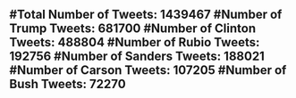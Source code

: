 #Total Number of Tweets: 1439467 
#Number of Trump Tweets: 681700
#Number of Clinton Tweets: 488804
#Number of Rubio Tweets: 192756
#Number of Sanders Tweets: 188021
#Number of Carson Tweets: 107205
#Number of Bush Tweets: 72270
---
